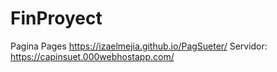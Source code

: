 # FinProyect
Pagina Pages
https://izaelmejia.github.io/PagSueter/
Servidor:
https://capinsuet.000webhostapp.com/
